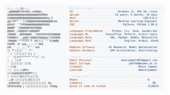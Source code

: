 <picture>
  <source srcset="https://raw.githubusercontent.com/mmazinjameel/mmazinjameel/main/dark_mode.svg?v=1742544779" media="(prefers-color-scheme: dark)">
  <img src="https://raw.githubusercontent.com/mmazinjameel/mmazinjameel/main/light_mode.svg?v=1742544779">
</picture>
